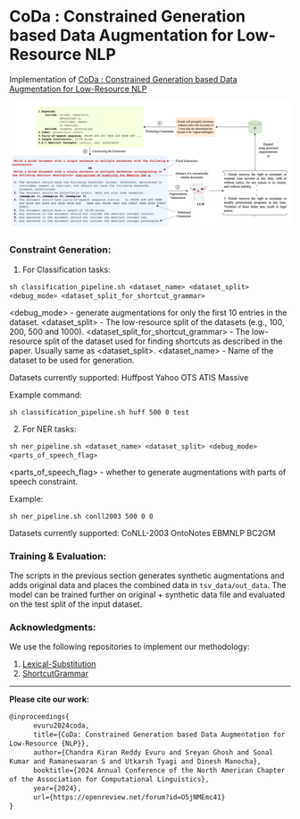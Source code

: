 # CoDa : Constrained Generation based Data Augmentation for Low-Resource NLP

Implementation of [CoDa : Constrained Generation based Data Augmentation for Low-Resource NLP](https://arxiv.org/pdf/2404.00415)

![Proposed Methodology](./diagram.png)

### Constraint Generation:

1. For Classification tasks:

```shell
sh classification_pipeline.sh <dataset_name> <dataset_split> <debug_mode> <dataset_split_for_shortcut_grammar>
```

<debug_mode> - generate augmentations for only the first 10 entries in the dataset.
<dataset_split> - The low-resource split of the datasets (e.g., 100, 200, 500 and 1000).
<dataset_split_for_shortcut_grammar> - The low-resource split of the dataset used for finding shortcuts as described in the paper. Usually same as <dataset_split>.
<dataset_name> - Name of the dataset to be used for generation.

Datasets currently supported:
Huffpost
Yahoo
OTS
ATIS
Massive

Example command:

```shell
sh classification_pipeline.sh huff 500 0 test
```

2. For NER tasks:

```shell
sh ner_pipeline.sh <dataset_name> <dataset_split> <debug_mode> <parts_of_speech_flag>
```
<parts_of_speech_flag> - whether to generate augmentations with parts of speech constraint.

Example:

```shell
sh ner_pipeline.sh conll2003 500 0 0
```

Datasets currently supported:
CoNLL-2003
OntoNotes
EBMNLP
BC2GM


### Training & Evaluation:
The scripts in the previous section generates synthetic augmentations and adds original data and places the combined data in `tsv_data/out_data`. The model can be trained further on original + synthetic data file and evaluated on the test split of the input dataset.


### Acknowledgments:  

We use the following repositories to implement our methodology:
1. [Lexical-Substitution](https://github.com/jvladika/Lexical-Substitution)
2. [ShortcutGrammar](https://github.com/princeton-nlp/ShortcutGrammar)

---
**Please cite our work:**
```
@inproceedings{
      evuru2024coda,
      title={CoDa: Constrained Generation based Data Augmentation for Low-Resource {NLP}},
      author={Chandra Kiran Reddy Evuru and Sreyan Ghosh and Sonal Kumar and Ramaneswaran S and Utkarsh Tyagi and Dinesh Manocha},
      booktitle={2024 Annual Conference of the North American Chapter of the Association for Computational Linguistics},
      year={2024},
      url={https://openreview.net/forum?id=O5jNMEmc41}
}
```
